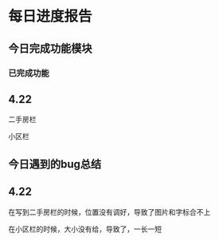 # 每日进度报告



## 今日完成功能模块



### 已完成功能

## 4.22

二手房栏

小区栏





## 今日遇到的bug总结



## 4.22

在写到二手房栏的时候，位置没有调好，导致了图片和字标合不上



在小区栏的时候，大小没有给，导致了，一长一短